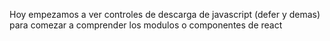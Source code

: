 Hoy empezamos a ver controles de descarga de javascript (defer y demas) para comezar a comprender los modulos o componentes de react
